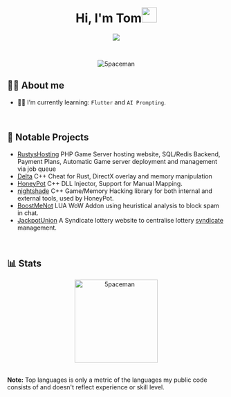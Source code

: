 <h1 align="center">Hi, I'm Tom<img src="https://media.giphy.com/media/hvRJCLFzcasrR4ia7z/giphy.gif" width="35"></h1>
<p align="center">
  <a href="https://github.com/5paceman"><img src="Animation.gif"></a>
</p>


<br>

<p align="center"> 
	<img src="https://komarev.com/ghpvc/?username=5paceman&label=Profile%20views&color=0e75b6&style=plastic" alt="5paceman" />
</p>


## :sassy_man:  About me
- :student: I’m currently learning: `Flutter` and `AI Prompting`.
<br>

## :key:  Notable Projects
- [RustysHosting](https://github.com/5paceman/RustysHosting) PHP Game Server hosting website, SQL/Redis Backend, Payment Plans, Automatic Game server deployment and management via job queue
- [Delta](https://github.com/5paceman/Delta) C++ Cheat for Rust, DirectX overlay and memory manipulation
- [HoneyPot](https://github.com/5paceman/HoneyPot) C++ DLL Injector, Support for Manual Mapping.
- [nightshade](https://github.com/5paceman/nightshade) C++ Game/Memory Hacking library for both internal and external tools, used by HoneyPot.
- [BoostMeNot](https://github.com/5paceman/BoostMeNot) LUA WoW Addon using heuristical analysis to block spam in chat.
- [JackpotUnion](https://github.com/5paceman/JackpotUnion) A Syndicate lottery website to centralise lottery [syndicate](https://www.national-lottery.co.uk/games/syndicates) management. 


<br>

## 📊 Stats
<p align="center"><img src="https://github-readme-stats.vercel.app/api/top-langs?username=5paceman&langs_count=10&show_icons=true&locale=en&layout=compact&theme=algolia" alt="5paceman" height="192px"/></p>
  <br/>
  <b>Note:</b> Top languages is only a metric of the languages my public code consists of and doesn't reflect experience or skill level.
  </p>
<br/>

